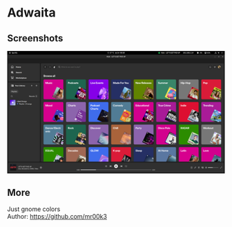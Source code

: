 # Adwaita

## Screenshots
![Adwaita](./screenshot.png)

## More
Just gnome colors<br>
Author: https://github.com/mr00k3